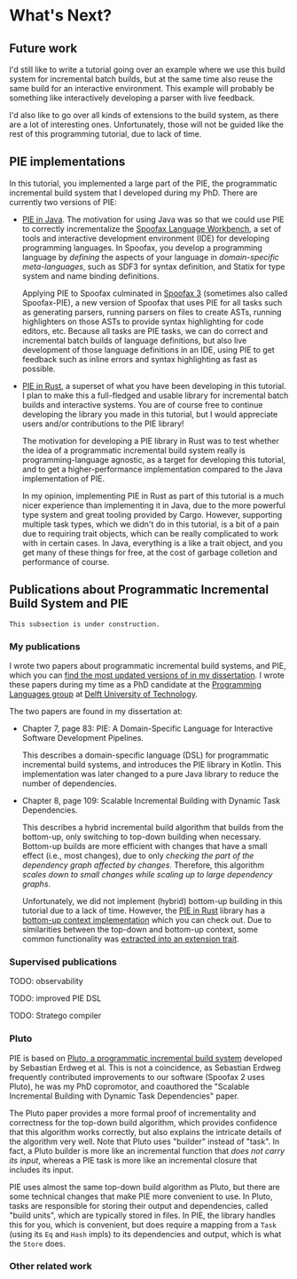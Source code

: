 # What's Next?

## Future work

I'd still like to write a tutorial going over an example where we use this build system for incremental batch builds, but at the same time also reuse the same build for an interactive environment.
This example will probably be something like interactively developing a parser with live feedback.
 
I'd also like to go over all kinds of extensions to the build system, as there are a lot of interesting ones.
Unfortunately, those will not be guided like the rest of this programming tutorial, due to lack of time.

## PIE implementations

In this tutorial, you implemented a large part of the PIE, the programmatic incremental build system that I developed during my PhD.
There are currently two versions of PIE:

- [PIE in Java](https://github.com/metaborg/pie). The motivation for using Java was so that we could use PIE to correctly incrementalize the [Spoofax Language Workbench](https://spoofax.dev/), a set of tools and interactive development environment (IDE) for developing programming languages. In Spoofax, you develop a programming language by _defining_ the aspects of your language in _domain-specific meta-languages_, such as SDF3 for syntax definition, and Statix for type system and name binding definitions. 
 
  Applying PIE to Spoofax culminated in [Spoofax 3](https://spoofax.dev/spoofax-pie/develop/) (sometimes also called Spoofax-PIE), a new version of Spoofax that uses PIE for all tasks such as generating parsers, running parsers on files to create ASTs, running highlighters on those ASTs to provide syntax highlighting for code editors, etc. Because all tasks are PIE tasks, we can do correct and incremental batch builds of language definitions, but also live development of those language definitions in an IDE, using PIE to get feedback such as inline errors and syntax highlighting as fast as possible.
- [PIE in Rust](https://github.com/Gohla/pie), a superset of what you have been developing in this tutorial. I plan to make this a full-fledged and usable library for incremental batch builds and interactive systems. You are of course free to continue developing the library you made in this tutorial, but I would appreciate users and/or contributions to the PIE library!

  The motivation for developing a PIE library in Rust was to test whether the idea of a programmatic incremental build system really is programming-language agnostic, as a target for developing this tutorial, and to get a higher-performance implementation compared to the Java implementation of PIE. 

  In my opinion, implementing PIE in Rust as part of this tutorial is a much nicer experience than implementing it in Java, due to the more powerful type system and great tooling provided by Cargo. However, supporting multiple task types, which we didn't do in this tutorial, is a bit of a pain due to requiring trait objects, which can be really complicated to work with in certain cases. In Java, everything is a like a trait object, and you get many of these things for free, at the cost of garbage colletion and performance of course.

## Publications about Programmatic Incremental Build System and PIE

```admonish warning title="Under construction"
This subsection is under construction.
```

### My publications

I wrote two papers about programmatic incremental build systems, and PIE, which you can [find the most updated versions of in my dissertation](https://gkonat.github.io/assets/dissertation/konat_dissertation.pdf).
I wrote these papers during my time as a PhD candidate at the [Programming Languages group](https://pl.ewi.tudelft.nl) at [Delft University of Technology](https://www.tudelft.nl/).

The two papers are found in my dissertation at:
- Chapter 7, page 83: PIE: A Domain-Specific Language for Interactive Software Development Pipelines. 
 
  This describes a domain-specific language (DSL) for programmatic incremental build systems, and introduces the PIE library in Kotlin. This implementation was later changed to a pure Java library to reduce the number of dependencies. 
- Chapter 8, page 109: Scalable Incremental Building with Dynamic Task Dependencies.

  This describes a hybrid incremental build algorithm that builds from the bottom-up, only switching to top-down building when necessary. Bottom-up builds are more efficient with changes that have a small effect (i.e., most changes), due to only _checking the part of the dependency graph affected by changes_. Therefore, this algorithm _scales down to small changes while scaling up to large dependency graphs_. 

  Unfortunately, we did not implement (hybrid) bottom-up building in this tutorial due to a lack of time. However, the [PIE in Rust](https://github.com/Gohla/pie) library has a [bottom-up context implementation](https://github.com/Gohla/pie/blob/master/pie/src/context/bottom_up.rs) which you can check out. Due to similarities between the top-down and bottom-up context, some common functionality was [extracted into an extension trait](https://github.com/Gohla/pie/blob/master/pie/src/context/mod.rs).

### Supervised publications

TODO: observability

TODO: improved PIE DSL

TODO: Stratego compiler

### Pluto

PIE is based on [Pluto, a programmatic incremental build system](https://www.pl.informatik.uni-mainz.de/files/2019/04/pluto-incremental-build.pdf) developed by Sebastian Erdweg et al.
This is not a coincidence, as Sebastian Erdweg frequently contributed improvements to our software (Spoofax 2 uses Pluto), he was my PhD copromotor, and coauthored the "Scalable Incremental Building with Dynamic Task Dependencies" paper.

The Pluto paper provides a more formal proof of incrementality and correctness for the top-down build algorithm, which provides confidence that this algorithm works correctly, but also explains the intricate details of the algorithm very well.
Note that Pluto uses "builder" instead of "task".
In fact, a Pluto builder is more like an incremental function that _does not carry its input_, whereas a PIE task is more like an incremental closure that includes its input.
 
PIE uses almost the same top-down build algorithm as Pluto, but there are some technical changes that make PIE more convenient to use.
In Pluto, tasks are responsible for storing their output and dependencies, called "build units", which are typically stored in files.
In PIE, the library handles this for you, which is convenient, but does require a mapping from a `Task` (using its `Eq` and `Hash` impls) to its dependencies and output, which is what the `Store` does.

### Other related work

